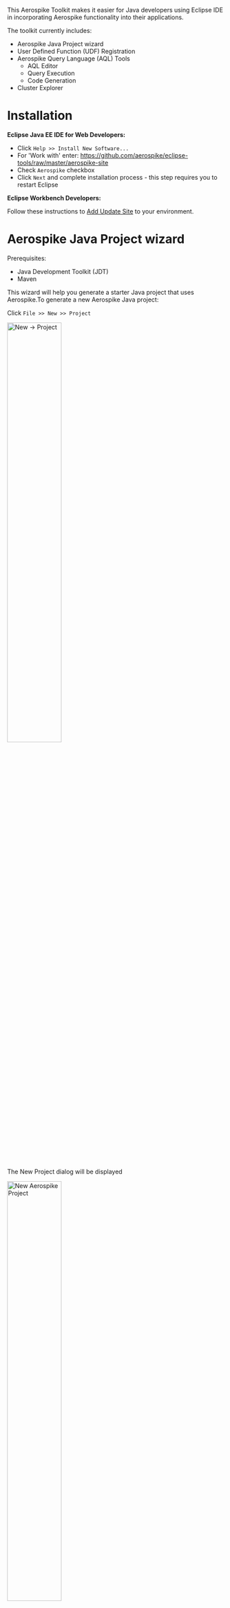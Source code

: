 This Aerospike Toolkit makes it easier for Java developers using Eclipse IDE in incorporating Aerospike functionality into their applications.

The toolkit currently includes:

* Aerospike Java Project wizard
* User Defined Function (UDF) Registration
* Aerospike Query Language (AQL) Tools
	* AQL Editor
	* Query Execution
	* Code Generation
* Cluster Explorer
	
# Installation

**Eclipse Java EE IDE for Web Developers:**

* Click `Help >> Install New Software...`
* For 'Work with' enter:  https://github.com/aerospike/eclipse-tools/raw/master/aerospike-site
* Check `Aerospike` checkbox
* Click `Next` and complete installation process - this step requires you to restart Eclipse 

**Eclipse Workbench Developers:**

Follow these instructions to [Add Update Site](http://help.eclipse.org/kepler/index.jsp?topic=/org.eclipse.platform.doc.user/tasks/tasks-127.htm) to your  environment.

# Aerospike Java Project wizard

Prerequisites:

* Java Development Toolkit (JDT)
* Maven

This wizard will help you generate a starter Java project that uses Aerospike.To generate a new Aerospike Java project:

Click `File >> New >> Project`

<img src="assets/eclipse_new_project.png" alt="New -> Project" width="50%" height="50%"/>

The New Project dialog will be displayed

<img src="assets/eclipse_new_project_dialog_aerospike.png" alt="New Aerospike Project" width="50%" height="50%"/>

Expand `Aerospike` category, then select `New Aerospike Project` and click `Next`

<img src="assets/eclipse_new_project_dialog_aerospike.png" alt="New Aerospike Project" width="50%" height="50%"/>

The New Aerospike project wizard will be displayed.

<img src="assets/eclipse_new_project_aerospike_properties.png" alt="Enter the Aerospike properties" width="50%" height="50%"/>

Where:

* **Project Name** - Name of your Eclipse project -- this will also be set as the Maven project name
* **Artifact ID** - Maven artifact ID
* **Version** - Maven version
* **Main Class** - Name of the main Java class
* **Author** - Project author in Maven POM
* **email** - Email address of the author in Maven POM
* **Seed Node** - IP address of any one of the nodes in the Aerospike cluster. This will be stored in the projects persistent properties and is used for connections to the Aerospike cluster.
* **Port** - Port used by the seed node

After filling in the properties, click `Finish`. Once the project is generated, right-click on the project in Package Explorer and update the Maven project. This will download the required Maven dependencies and rebuild the project.

<img src="assets/eclipse_update_maven.png" alt="Enter the Aerospike properties" width="50%" height="50%"/>

# User Defined Function (UDF) Registration

User Defined Functions need to be registered with the cluster before they are available for use. During development, this tool will make it easy for you to  register UDF packages with your cluster as you make frequent additions and modifications to them.

**Usage**: In Package Explorer, right-click on the Lua (.lua) file containing  UDF package. Then select `Aerospike` >> `Register UDF`

<img src="assets/eclipse_register_udf.png" alt="Figure 3" width="50%" height="50%"/>

The UDF package will be registered with the cluster configured in Aerospike properties -- see Cluster Explorer.

# Aerospike Query Language Tools
Aerospike Query Language (aql) is a SQL-like language made available for database, UDF and index management operations. AQL is easy to learn because of its similarity to SQL.

The three tools include are:

* AQL Editor
* Query Execution
* Code Generation

## AQL Editor
The AQL Editor provides color syntax highlighting of the language elements and error checking when the AQL file is saved.

## Query Execution
An AQL file can be executed directlty on the cluster configured.
Right-click on the aql file and select `Aerospike` >> `Execute AQL`. The output from the cluster will be displayed in the console view.

<img src="assets/eclipse_aql_menu.png" alt="Figure 4" width="50%" height="50%"/>

## Code Generation
This tool lets you generate executable Java code from AQL statements. 

**Usage**: In Package Explorer, right-click on the AQL (.aql) file containing aql statements. Then select `Aerospike` >> `Generate Java`. A new class, with the same name as the AQL file, will be generated and stored in the `generated` folder. The location of this folder is configured in Aerospike properties -- see Cluster Explorer.

For example, this AQL code: 

```aql
select FL_DATE_BIN from bar.flights where PK = 5000
```

Generates this Java code:

```java
record = client.get(this.policy, new Key("bar", "flights", Value.get(5000)), "FL_DATE_BIN");
```

# Cluster Explorer

The Cluster Explorer lets you easily view and edit Aerospike properties pertaining to the project. These properties include cluster connection details, UDF directory where Lua (.lua) files are stored and the directory where AQL Code Generation tool will store the generated Java class file(s).

To view the Cluster Explorer, select `Window` >> `Show View` >> `Project Explorer` and expand your project. You should see `Cluster` -- right-click on it and select `Properties` to view and edit 

**Note**: Due to Eclipse limitations, Cluster Explorer will not be visible in Package Explorer.

<img src="assets/eclipse_aerospike_properties.png" alt="Figure 1" width="50%" height="50%"/>
 
 Where:

* **Seed Node** - IP address of any one of the nodes in the Aerospike cluster. This will be stored in the projects persistent properties and is used for connections to the Aerospike cluster.
* **Port** - Port used by the seed node
* **UDF Directory** - Directory where Lua (.lua) are stored. This directory is relative to the project root. The local client will look for UDFs here.
* **Generation Directory** - Directory where the source code will be generated from AQL. This directory is relative to the project root.

The Cluster Explorer adds Aerospike specific elements to the Project Explorer tree:

<img src="assets/eclipse_cluster_explorer.png" alt="Figure 2" width="50%" height="50%"/>





